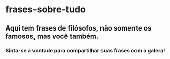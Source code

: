 # frases-sobre-tudo
## Aqui tem frases de filósofos, não somente os famosos, mas você também.

### Sinta-se a vontade para compartilhar suas frases com a galera!
